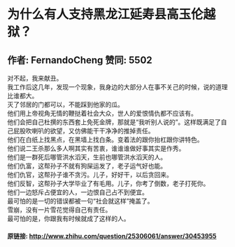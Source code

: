 # 为什么有人支持黑龙江延寿县高玉伦越狱？
## 作者: FernandoCheng  赞同: 5502
对不起，我来献丑。  
我工作后这几年，发现一个现象，我身边的大部分人在事不关己的时候，说的道理比谁都大。  
灭了邻居的门都可以，不能踩到他家的瓜。  
他们用上帝视角无情的鞭挞着社会大众，世人的爱恨情仇都不应该有。  
他们会把自己杜撰的东西套上免死金牌，那就是“我听别人说的”。这样既满足了自己屁股吹喇叭的欲望，又仿佛能干干净净的推掉责任。  
他们在白纸上找黑点，在黑墙上找白条。变着法的跟你抬杠跟你讲特色。  
他们说二王杀那么多人啊其实有苦衷，谁谁谁做好事其实是作秀。  
他们是一群死后哪管洪水滔天，生前也哪管洪水滔天的人。  
他们仇富，这帮孙子不就有狗屎运发了，老子运气好也能。  
他们仇官，这帮孙子谁不贪污。儿子，好好干，以后贪回来。  
他们反智，这帮孙子大学毕业了有毛用。儿子，你考了倒数，老子打死你。  
他们一边怒斥占便宜的人，一边恨自己占不到便宜。  
最可怕的是一切的错误都被一句“社会就这样”掩盖了。  
雪崩，没有一片雪花觉得自己有责任。  
最可怕的是，你跟我有时候就成了这样的人。

#### 原链接: http://www.zhihu.com/question/25306061/answer/30453955